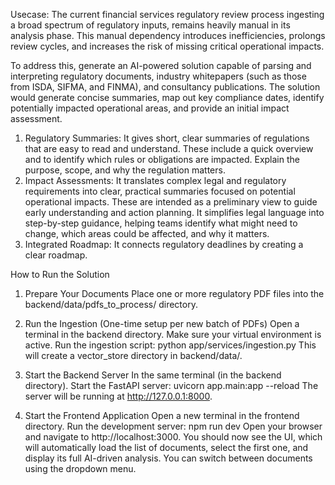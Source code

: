 Usecase:
The current financial services regulatory review process ingesting a broad spectrum of regulatory inputs, remains heavily manual in its analysis phase. This manual dependency introduces inefficiencies, prolongs review cycles, and increases the risk of missing critical operational impacts. 

To address this, generate an AI-powered solution capable of parsing and interpreting regulatory documents, industry whitepapers (such as those from ISDA, SIFMA, and FINMA), and consultancy publications. The solution would generate concise summaries, map out key compliance dates, identify potentially impacted operational areas, and provide an initial impact assessment.

1. Regulatory Summaries: It gives short, clear summaries of regulations that are easy to read and understand. These include a quick overview and to identify which rules or obligations are impacted. Explain the purpose, scope, and why the regulation matters.
2. Impact Assessments: It translates complex legal and regulatory requirements into clear, practical summaries focused on potential operational impacts. These are intended as a preliminary view to guide early understanding and action planning. It simplifies legal language into step-by-step guidance, helping teams identify what might need to change, which areas could be affected, and why it matters.
3. Integrated Roadmap: It connects regulatory deadlines by creating a clear roadmap.

How to Run the Solution
1. Prepare Your Documents
Place one or more regulatory PDF files into the backend/data/pdfs_to_process/ directory.

2. Run the Ingestion (One-time setup per new batch of PDFs)
Open a terminal in the backend directory.
Make sure your virtual environment is active.
Run the ingestion script: python app/services/ingestion.py
This will create a vector_store directory in backend/data/.

3. Start the Backend Server
In the same terminal (in the backend directory).
Start the FastAPI server: uvicorn app.main:app --reload
The server will be running at http://127.0.0.1:8000.

4. Start the Frontend Application
Open a new terminal in the frontend directory.
Run the development server: npm run dev
Open your browser and navigate to http://localhost:3000.
You should now see the UI, which will automatically load the list of documents, select the first one, and display its full AI-driven analysis. You can switch between documents using the dropdown menu.